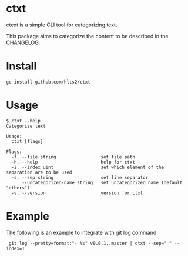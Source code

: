 # ctxt

ctext is a simple CLI tool for categorizing text.

This package aims to categorize the content to be described in the CHANGELOG.

# Install

```
go install github.com/hlts2/ctxt
```

# Usage

```
$ ctxt --help
Categorize text

Usage:
  ctxt [flags]

Flags:
  -f, --file string                 set file path
  -h, --help                        help for ctxt
  -i, --index uint                  set which element of the separation are to be used
  -s, --sep string                  set line separator
      --uncategorized-name string   set uncategorized name (default "others")
  -v, --version                     version for ctxt
```

# Example

The following is an example to integrate with git log command.

```
 git log --pretty=format:"- %s" v0.0.1..master | ctxt --sep=" " --index=1
```
